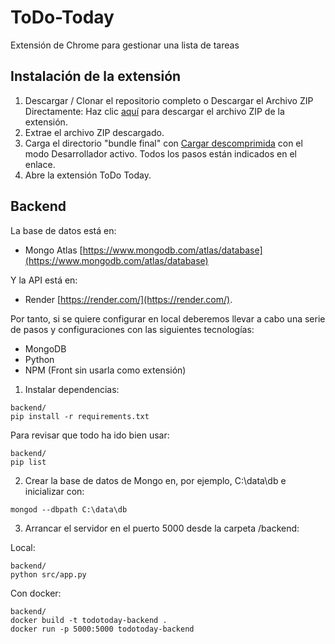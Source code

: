 # ToDo-Today

Extensión de Chrome para gestionar una lista de tareas

## Instalación de la extensión

1. Descargar / Clonar el repositorio completo o Descargar el Archivo ZIP Directamente: Haz clic [aquí](https://github.com/user-attachments/files/19794131/bundle.final.zip) para descargar el archivo ZIP de la extensión.
2. Extrae el archivo ZIP descargado.
3. Carga el directorio "bundle final" con [Cargar descomprimida](https://developer.chrome.com/docs/extensions/mv3/getstarted/development-basics/#load-unpacked) con el modo Desarrollador activo. Todos los pasos están indicados en el enlace.
4. Abre la extensión ToDo Today.

## Backend

La base de datos está en:
- Mongo Atlas [https://www.mongodb.com/atlas/database](https://www.mongodb.com/atlas/database)

Y la API está en:
- Render [https://render.com/](https://render.com/).

Por tanto, si se quiere configurar en local deberemos llevar a cabo una serie de pasos y configuraciones con las siguientes tecnologías:
- MongoDB
- Python
- NPM (Front sin usarla como extensión)

1. Instalar dependencias: 
```
backend/
pip install -r requirements.txt
```
Para revisar que todo ha ido bien usar:
```
backend/
pip list
```

2. Crear la base de datos de Mongo en, por ejemplo, C:\data\db e inicializar con:

```
mongod --dbpath C:\data\db
```

3. Arrancar el servidor en el puerto 5000 desde la carpeta /backend:

Local:
```
backend/
python src/app.py
```

Con docker:
```
backend/
docker build -t todotoday-backend .
docker run -p 5000:5000 todotoday-backend
```

